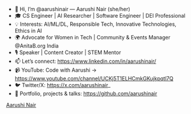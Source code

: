
- 👋 Hi, I’m @aarushinair — Aarushi Nair (she/her)
- 🎓 CS Engineer | AI Researcher | Software Engineer | DEI Professional
- 💡 Interests: AI/ML/DL, Responsible Tech, Innovative Technologies, Ethics in AI
- 🌍 Advocate for Women in Tech | Community & Events Manager @AnitaB.org India
- 🎙️ Speaker | Content Creator | STEM Mentor
- 📫 Let’s connect: https://www.linkedin.com/in/aarushinair/
- 📹 YouTube: Code with Aarushi → https://www.youtube.com/channel/UCKj5T1ELHCmkGKujkpqtl7Q
- 🐦 Twitter/X: https://x.com/aarushinair_
- 📁 Portfolio, projects & talks: https://github.com/aarushinair

<div class="badge-base LI-profile-badge" data-locale="en_US" data-size="medium" data-theme="dark" data-type="VERTICAL" data-vanity="aarushinair" data-version="v1"><a class="badge-base__link LI-simple-link" href="https://in.linkedin.com/in/aarushinair?trk=profile-badge">Aarushi Nair</a></div>
        


<!---

- 👋  Hi, I’m @aarushinair - Aarushi Nair (she/her/ella)
- 👀  I’m a Computer Science & Engineering Student
- 💞️  Looking forward to collaborate on #java, #python, #R, #ApplicationDevelopment
- 🌱  #GirlsWhoCode #WomenInTech #WomenInIT #WomenInSTEM #CyberSecurity #QuantumComputing #BlockChain #AI #ML
- 📫  How to reach me: https://www.linkedin.com/in/aarushinair/
- 👩‍🏫  YouTube Channel - Code with Aarushi : https://www.youtube.com/channel/UCKj5T1ELHCmkGKujkpqtl7Q
- 🙋‍  Follow me on Twitter: https://twitter.com/aarushinair_/

--->
       
<!---

aarushinair/aarushinair is a ✨ special ✨ repository because its `README.md` (this file) appears on your GitHub profile.
You can click the Preview link to take a look at your changes.

--->
